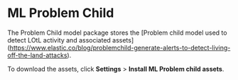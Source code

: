 # ML Problem Child

The Problem Child model package stores the [Problem child model used to detect LOtL activity and associated assets] (https://www.elastic.co/blog/problemchild-generate-alerts-to-detect-living-off-the-land-attacks).

To download the assets, click **Settings** > **Install ML Problem child assets**.

